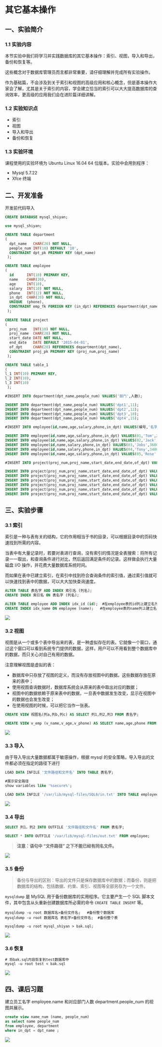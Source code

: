 # 其它基本操作

## 一、实验简介

### 1.1 实验内容

本节实验中我们将学习并实践数据库的其它基本操作：索引、视图，导入和导出，备份和恢复等。

这些概念对于数据库管理员而言都非常重要，请仔细理解并完成所有实验操作。

作为基础篇，不会涉及到关于索引和视图的高级应用和核心概念，但是基本操作大家会了解，尤其是关于索引的内容，学会建立恰当的索引可以大大提高数据库的查询效率，更高级的应用我们会在进阶篇详细讲解。

### 1.2 实验知识点

* 索引
* 视图
* 导入和导出
* 备份和恢复

### 1.3 实验环境

课程使用的实验环境为 Ubuntu Linux 16.04 64 位版本。实验中会用到程序：

* Mysql 5.7.22
* Xfce 终端

##  二、开发准备

开发前代码导入

```sql
CREATE DATABASE mysql_shiyan;

use mysql_shiyan;

CREATE TABLE department
(
  dpt_name   CHAR(20) NOT NULL,
  people_num INT(10) DEFAULT '10',
  CONSTRAINT dpt_pk PRIMARY KEY (dpt_name)
 );

CREATE TABLE employee
(
  id      INT(10) PRIMARY KEY,
  name    CHAR(20),
  age     INT(10),
  salary  INT(10) NOT NULL,
  phone   INT(12) NOT NULL,
  in_dpt  CHAR(20) NOT NULL,
  UNIQUE  (phone),
  CONSTRAINT emp_fk FOREIGN KEY (in_dpt) REFERENCES department(dpt_name)
 );
 
CREATE TABLE project
(
  proj_num   INT(10) NOT NULL,
  proj_name  CHAR(20) NOT NULL,
  start_date DATE NOT NULL,
  end_date   DATE DEFAULT '2015-04-01',
  of_dpt     CHAR(20) REFERENCES department(dpt_name),
  CONSTRAINT proj_pk PRIMARY KEY (proj_num,proj_name)
 );

CREATE TABLE table_1
(
l_1 INT(10) PRIMARY KEY,
l_2 INT(10),
l_3 INT(10)
 );

#INSERT INTO department(dpt_name,people_num) VALUES('部门',人数);

INSERT INTO department(dpt_name,people_num) VALUES('dpt1',11);
INSERT INTO department(dpt_name,people_num) VALUES('dpt2',12);
INSERT INTO department(dpt_name,people_num) VALUES('dpt3',10);
INSERT INTO department(dpt_name,people_num) VALUES('dpt4',15);

#INSERT INTO employee(id,name,age,salary,phone,in_dpt) VALUES(编号,'名字',年龄,工资,电话,'部门');

INSERT INTO employee(id,name,age,salary,phone,in_dpt) VALUES(01,'Tom',26,2500,119119,'dpt4');
INSERT INTO employee(id,name,age,salary,phone,in_dpt) VALUES(02,'Jack',24,2500,120120,'dpt2');
INSERT INTO employee(id,name,salary,phone,in_dpt) VALUES(03,'Jobs',3600,019283,'dpt2');
INSERT INTO employee(id,name,salary,phone,in_dpt) VALUES(04,'Tony',3400,102938,'dpt3');
INSERT INTO employee(id,name,age,salary,phone,in_dpt) VALUES(05,'Rose',22,2800,114114,'dpt3');

#INSERT INTO project(proj_num,proj_name,start_date,end_date,of_dpt) VALUES(编号,'工程名','开始时间','结束时间','部门名');

INSERT INTO project(proj_num,proj_name,start_date,end_date,of_dpt) VALUES(01,'proj_a','2015-01-15','2015-01-31','dpt2');
INSERT INTO project(proj_num,proj_name,start_date,end_date,of_dpt) VALUES(02,'proj_b','2015-01-15','2015-02-15','dpt1');
INSERT INTO project(proj_num,proj_name,start_date,end_date,of_dpt) VALUES(03,'proj_c','2015-02-01','2015-03-01','dpt4');
INSERT INTO project(proj_num,proj_name,start_date,end_date,of_dpt) VALUES(04,'proj_d','2015-02-15','2015-04-01','dpt3');
INSERT INTO project(proj_num,proj_name,start_date,end_date,of_dpt) VALUES(05,'proj_e','2015-02-25','2015-03-01','dpt4');
INSERT INTO project(proj_num,proj_name,start_date,end_date,of_dpt) VALUES(06,'proj_f','2015-02-26','2015-03-01','dpt2');
```

##  三、实验步骤

###  3.1 索引

索引是一种与表有关的结构，它的作用相当于书的目录，可以根据目录中的页码快速找到所需的内容。

当表中有大量记录时，若要对表进行查询，没有索引的情况是全表搜索：将所有记录一一取出，和查询条件进行对比，然后返回满足条件的记录。这样做会执行大量磁盘 I/O 操作，并花费大量数据库系统时间。

而如果在表中已建立索引，在索引中找到符合查询条件的索引值，通过索引值就可以快速找到表中的数据，可以大大加快查询速度。

```sql
ALTER TABLE 表名字 ADD INDEX 索引名 (列名);
CREATE INDEX 索引名 ON 表名字 (列名);

ALTER TABLE employee ADD INDEX idx_id (id);  #在employee表的id列上建立名为idx_id的索引
CREATE INDEX idx_name ON employee (name);   #在employee表的name列上建立名为idx_name的索引
```

![](C:\Users\ASUS\Desktop\数据库截图\6\3.1.png)

###  3.2 视图

视图是从一个或多个表中导出来的表，是一种虚拟存在的表。它就像一个窗口，通过这个窗口可以看到系统专门提供的数据，这样，用户可以不用看到整个数据库中的数据，而只关心对自己有用的数据。

注意理解视图是虚拟的表：

* 数据库中只存放了视图的定义，而没有存放视图中的数据，这些数据存放在原来的表中；
* 使用视图查询数据时，数据库系统会从原来的表中取出对应的数据；
* 视图中的数据依赖于原来表中的数据，一旦表中数据发生改变，显示在视图中的数据也会发生改变；
* 在使用视图的时候，可以把它当作一张表。

```sql
CREATE VIEW 视图名(列a,列b,列c) AS SELECT 列1,列2,列3 FROM 表名字;

CREATE VIEW v_emp (v_name,v_age,v_phone) AS SELECT name,age,phone FROM employee;
```

![](C:\Users\ASUS\Desktop\数据库截图\6\3.2.png)

###  3.3 导入

由于导入导出大量数据都属于敏感操作，根据 mysql 的安全策略，导入导出的文件都必须在指定的路径下进行

```sql
LOAD DATA INFILE '文件路径和文件名' INTO TABLE 表名字;

#展示安全路径
show variables like '%secure%';

LOAD DATA INFILE '/var/lib/mysql-files/SQL6/in.txt' INTO TABLE employee ;
```

![](C:\Users\ASUS\Desktop\数据库截图\6\3.3.png)

###  3.4 导出

```sql
SELECT 列1，列2 INTO OUTFILE '文件路径和文件名' FROM 表名字;

SELECT * INTO OUTFILE '/var/lib/mysql-files/out.txt' FROM employee;
```

> **注意：语句中 “文件路径” 之下不能已经有同名文件。**

![](C:\Users\ASUS\Desktop\数据库截图\6\3.4.png)

###  3.5 备份

>备份与导出的区别：导出的文件只是保存数据库中的数据；而备份，则是把数据库的结构，包括数据、约束、索引、视图等全部另存为一个文件。

`mysqldump` 是 MySQL 用于备份数据库的实用程序。它主要产生一个 SQL 脚本文件，其中包含从头重新创建数据库所必需的命令 `CREATE TABLE INSERT` 等。

```shell
mysqldump -u root 数据库名>备份文件名;   #备份整个数据库
mysqldump -u root 数据库名 表名字>备份文件名;  #备份整个表

mysqldump -u root mysql_shiyan > bak.sql;
```

![](C:\Users\ASUS\Desktop\数据库截图\6\3.5.png)

###  3.6 恢复

```shell
# 将bak.sql内容恢复到test数据库中
mysql -u root test < bak.sql
```

![](C:\Users\ASUS\Desktop\数据库截图\6\3.6.png)

## 四、课后习题

建立员工名字 employee.name 和对应部门人数 department.people_num 的视图并展示。

```sql
create view name_num (name, people_num)
as select name people_num
from employee, department
where in_dpt = dpt_name ;
```

![](C:\Users\ASUS\Desktop\数据库截图\6\习题.png)